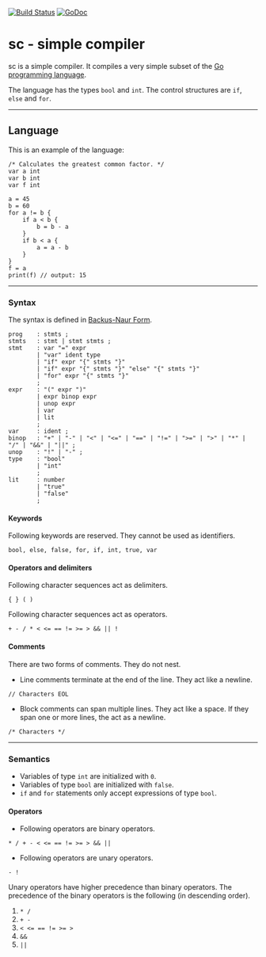 [![Build Status](https://drone.io/github.com/davidrjenni/sc/status.png)](https://drone.io/github.com/davidrjenni/sc/latest)
[![GoDoc](https://godoc.org/github.com/davidrjenni/sc?status.svg)](https://godoc.org/github.com/davidrjenni/sc)

# sc - simple compiler

sc is a simple compiler. It compiles a very simple subset of the [Go programming language](http://golang.org).

The language has the types ``bool`` and ``int``. The control structures are ``if``, ``else`` and ``for``.

***

## Language
This is an example of the language:

```
/* Calculates the greatest common factor. */
var a int
var b int
var f int

a = 45
b = 60
for a != b {
    if a < b {
        b = b - a
    }
    if b < a {
        a = a - b
    }
}
f = a
print(f) // output: 15
```

***

### Syntax
The syntax is defined in [Backus-Naur Form](https://en.wikipedia.org/wiki/Backus%E2%80%93Naur_Form).
```
prog    : stmts ;
stmts   : stmt | stmt stmts ;
stmt    : var "=" expr
        | "var" ident type
        | "if" expr "{" stmts "}"
        | "if" expr "{" stmts "}" "else" "{" stmts "}"
        | "for" expr "{" stmts "}"
        ;
expr    : "(" expr ")"
        | expr binop expr
        | unop expr
        | var
        | lit
        ;
var     : ident ;
binop   : "+" | "-" | "<" | "<=" | "==" | "!=" | ">=" | ">" | "*" | "/" | "&&" | "||" ;
unop    : "!" | "-" ;
type    : "bool"
        | "int"
        ;
lit     : number
        | "true"
        | "false"
        ;
```

#### Keywords
Following keywords are reserved. They cannot be used as identifiers.

```bool, else, false, for, if, int, true, var```

#### Operators and delimiters
Following character sequences act as delimiters.

```{ } ( )```

Following character sequences act as operators.

```+ - / * < <= == != >= > && || !```


#### Comments
There are two forms of comments. They do not nest.

- Line comments terminate at the end of the line. They act like a newline.

```// Characters EOL```

- Block comments can span multiple lines. They act like a space. If they span one or more lines, the act as a newline.

```/* Characters */```

***

### Semantics
- Variables of type ``int`` are initialized with ``0``.
- Variables of type ``bool`` are initialized with ``false``.
- ``if`` and ``for`` statements only accept expressions of type ``bool``.

#### Operators
- Following operators are binary operators.

```* / + - < <= == != >= > && ||```

- Following operators are unary operators.

```- !```

Unary operators have higher precedence than binary operators.
The precedence of the binary operators is the following (in descending order).

1. ``* /``
2. ``+ -``
3. ``< <= == != >= >``
4. ``&&``
5. ``||``
